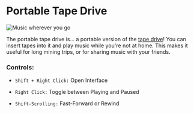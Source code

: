 # Portable Tape Drive

![Music wherever you go](item:computronics:portable_tape_drive@0)

The portable tape drive is... a portable version of the [tape drive](../block/tape_drive.md)! You can insert tapes into it and play music while you're not at home. This makes it useful for long mining trips, or for sharing music with your friends.

### Controls:

  * `Shift + Right Click:` Open Interface

  * `Right Click:` Toggle between Playing and Paused

  * `Shift-Scrolling:` Fast-Forward or Rewind
